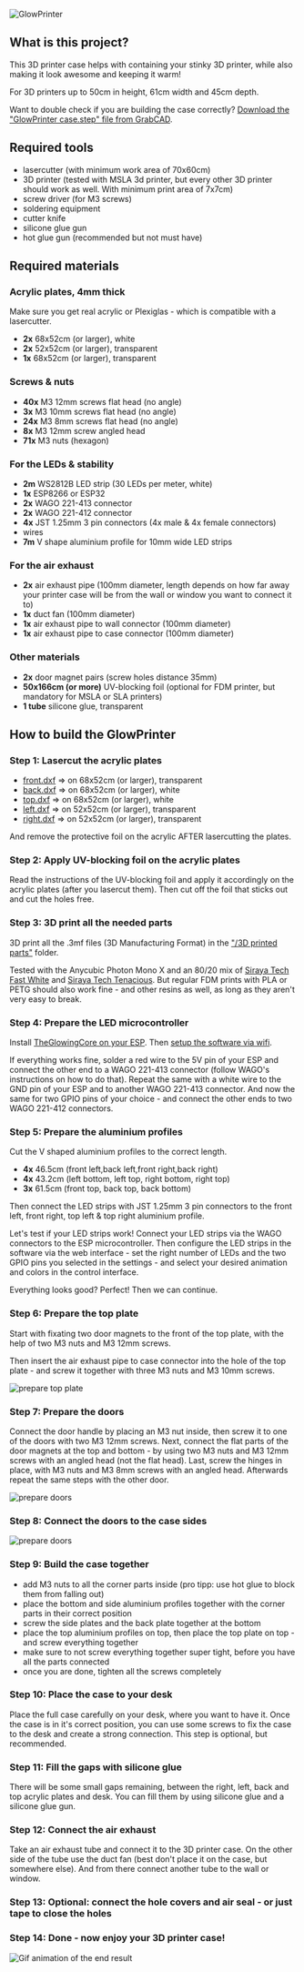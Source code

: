 ![GlowPrinter](readme/header.jpg)

## What is this project?

This 3D printer case helps with containing your stinky 3D printer, while also making it look awesome and keeping it warm!

For 3D printers up to 50cm in height, 61cm width and 45cm depth.

Want to double check if you are building the case correctly? [Download the "GlowPrinter case.step" file from GrabCAD](https://grabcad.com/library/glowprinter-1).

## Required tools

- lasercutter (with minimum work area of 70x60cm)
- 3D printer (tested with MSLA 3d printer, but every other 3D printer should work as well. With minimum print area of 7x7cm)
- screw driver (for M3 screws)
- soldering equipment
- cutter knife
- silicone glue gun
- hot glue gun (recommended but not must have)

## Required materials

### Acrylic plates, 4mm thick

Make sure you get real acrylic or Plexiglas - which is compatible with a lasercutter.

- **2x** 68x52cm (or larger), white
- **2x** 52x52cm (or larger), transparent
- **1x** 68x52cm (or larger), transparent

### Screws & nuts

- **40x** M3 12mm screws flat head (no angle)
- **3x** M3 10mm screws flat head (no angle)
- **24x** M3 8mm screws flat head (no angle)
- **8x** M3 12mm screw angled head
- **71x** M3 nuts (hexagon)

### For the LEDs & stability

- **2m** WS2812B LED strip (30 LEDs per meter, white)
- **1x** ESP8266 or ESP32
- **2x** WAGO 221-413 connector
- **2x** WAGO 221-412 connector
- **4x** JST 1.25mm 3 pin connectors (4x male & 4x female connectors)
- wires
- **7m** V shape aluminium profile for 10mm wide LED strips

### For the air exhaust

- **2x** air exhaust pipe (100mm diameter, length depends on how far away your printer case will be from the wall or window you want to connect it to)
- **1x** duct fan (100mm diameter)
- **1x** air exhaust pipe to wall connector (100mm diameter)
- **1x** air exhaust pipe to case connector (100mm diameter)

### Other materials

- **2x** door magnet pairs (screw holes distance 35mm)
- **50x166cm (or more)** UV-blocking foil (optional for FDM printer, but mandatory for MSLA or SLA printers)
- **1 tube** silicone glue, transparent

## How to build the GlowPrinter

### **Step 1:** Lasercut the acrylic plates

- [front.dxf](https://github.com/glowingkitty/GlowPrinter/blob/main/lasercut%20acrylic%20parts/back.dxf) => on 68x52cm (or larger), transparent
- [back.dxf](https://github.com/glowingkitty/GlowPrinter/blob/main/lasercut%20acrylic%20parts/back.dxf) => on 68x52cm (or larger), white
- [top.dxf](https://github.com/glowingkitty/GlowPrinter/blob/main/lasercut%20acrylic%20parts/top.dxf) => on 68x52cm (or larger), white
- [left.dxf](https://github.com/glowingkitty/GlowPrinter/blob/main/lasercut%20acrylic%20parts/left.dxf) => on 52x52cm (or larger), transparent
- [right.dxf](https://github.com/glowingkitty/GlowPrinter/blob/main/lasercut%20acrylic%20parts/right.dxf) => on 52x52cm (or larger), transparent

And remove the protective foil on the acrylic AFTER lasercutting the plates.

### **Step 2:** Apply UV-blocking foil on the acrylic plates

Read the instructions of the UV-blocking foil and apply it accordingly on the acrylic plates (after you lasercut them). Then cut off the foil that sticks out and cut the holes free.

### **Step 3:** 3D print all the needed parts

3D print all the .3mf files (3D Manufacturing Format) in the ["/3D printed parts"](https://github.com/glowingkitty/GlowPrinter/tree/main/3D%20printed%20parts) folder. 

Tested with the Anycubic Photon Mono X and an 80/20 mix of [Siraya Tech Fast White](https://siraya.tech/products/fast-1kg-abs-like-white) and [Siraya Tech Tenacious](https://siraya.tech/products/tenacious-by-siraya-tech-for-lcd-resin-printers-1kg). But regular FDM prints with PLA or PETG should also work fine - and other resins as well, as long as they aren't very easy to break.

### **Step 4:** Prepare the LED microcontroller

Install [TheGlowingCore on your ESP](https://github.com/glowingkitty/TheGlowingCore#step-3-install-the-glowing-core-firmware-on-your-esp32). Then [setup the software via wifi](https://github.com/glowingkitty/TheGlowingCore#step-10-setup-the-software).

If everything works fine, solder a red wire to the 5V pin of your ESP and connect the other end to a WAGO 221-413 connector (follow WAGO's instructions on how to do that). Repeat the same with a white wire to the GND pin of your ESP and to another WAGO 221-413 connector. And now the same for two GPIO pins of your choice - and connect the other ends to two WAGO 221-412 connectors.

### **Step 5:** Prepare the aluminium profiles

Cut the V shaped aluminium profiles to the correct length.

- **4x** 46.5cm (front left,back left,front right,back right)
- **4x** 43.2cm (left bottom, left top, right bottom, right top)
- **3x** 61.5cm (front top, back top, back bottom)

Then connect the LED strips with JST 1.25mm 3 pin connectors to the front left, front right, top left & top right aluminium profile.

Let's test if your LED strips work! Connect your LED strips via the WAGO connectors to the ESP microcontroller. Then configure the LED strips in the software via the web interface - set the right number of LEDs and the two GPIO pins you selected in the settings - and select your desired animation and colors in the control interface.

Everything looks good? Perfect! Then we can continue.

### **Step 6:** Prepare the top plate

Start with fixating two door magnets to the front of the top plate, with the help of two M3 nuts and M3 12mm screws.

Then insert the air exhaust pipe to case connector into the hole of the top plate - and screw it together with three M3 nuts and M3 10mm screws.

![prepare top plate](readme/prepare_top_plate.gif)

### **Step 7:** Prepare the doors

Connect the door handle by placing an M3 nut inside, then screw it to one of the doors with two M3 12mm screws. Next, connect the flat parts of the door magnets at the top and bottom - by using two M3 nuts and M3 12mm screws with an angled head (not the flat head). Last, screw the hinges in place, with M3 nuts and M3 8mm screws with an angled head. Afterwards repeat the same steps with the other door.

![prepare doors](readme/prepare_doors.gif)

### **Step 8:** Connect the doors to the case sides

![prepare doors](readme/connect_doors_to_walls.gif)

### **Step 9:** Build the case together

- add M3 nuts to all the corner parts inside (pro tipp: use hot glue to block them from falling out)
- place the bottom and side aluminium profiles together with the corner parts in their correct position
- screw the side plates and the back plate together at the bottom
- place the top aluminium profiles on top, then place the top plate on top - and screw everything together
- make sure to not screw everything together super tight, before you have all the parts connected
- once you are done, tighten all the screws completely

### **Step 10:** Place the case to your desk

Place the full case carefully on your desk, where you want to have it. Once the case is in it's correct position, you can use some screws to fix the case to the desk and create a strong connection. This step is optional, but recommended.

### **Step 11:** Fill the gaps with silicone glue

There will be some small gaps remaining, between the right, left, back and top acrylic plates and desk. You can fill them by using silicone glue and a silicone glue gun.

### **Step 12:** Connect the air exhaust

Take an air exhaust tube and connect it to the 3D printer case. On the other side of the tube use the duct fan (best don't place it on the case, but somewhere else). And from there connect another tube to the wall or window.

### **Step 13:** Optional: connect the hole covers and air seal - or just tape to close the holes

### **Step 14:** Done - now enjoy your 3D printer case!

![Gif animation of the end result](readme/GlowPrinter.gif)